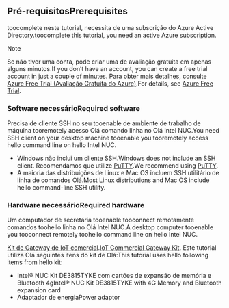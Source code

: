 ## <a name="prerequisites"></a><span data-ttu-id="728f6-101">Pré-requisitos</span><span class="sxs-lookup"><span data-stu-id="728f6-101">Prerequisites</span></span>

<span data-ttu-id="728f6-102">toocomplete neste tutorial, necessita de uma subscrição do Azure Active Directory.</span><span class="sxs-lookup"><span data-stu-id="728f6-102">toocomplete this tutorial, you need an active Azure subscription.</span></span>

> [!NOTE]
> <span data-ttu-id="728f6-103">Se não tiver uma conta, pode criar uma de avaliação gratuita em apenas alguns minutos.</span><span class="sxs-lookup"><span data-stu-id="728f6-103">If you don’t have an account, you can create a free trial account in just a couple of minutes.</span></span> <span data-ttu-id="728f6-104">Para obter mais detalhes, consulte [Azure Free Trial (Avaliação Gratuita do Azure)][lnk-free-trial].</span><span class="sxs-lookup"><span data-stu-id="728f6-104">For details, see [Azure Free Trial][lnk-free-trial].</span></span>

### <a name="required-software"></a><span data-ttu-id="728f6-105">Software necessário</span><span class="sxs-lookup"><span data-stu-id="728f6-105">Required software</span></span>

<span data-ttu-id="728f6-106">Precisa de cliente SSH no seu tooenable de ambiente de trabalho de máquina tooremotely acesso Olá comando linha no Olá Intel NUC.</span><span class="sxs-lookup"><span data-stu-id="728f6-106">You need SSH client on your desktop machine tooenable you tooremotely access hello command line on hello Intel NUC.</span></span>

- <span data-ttu-id="728f6-107">Windows não inclui um cliente SSH.</span><span class="sxs-lookup"><span data-stu-id="728f6-107">Windows does not include an SSH client.</span></span> <span data-ttu-id="728f6-108">Recomendamos que utilize [PuTTY](http://www.putty.org/).</span><span class="sxs-lookup"><span data-stu-id="728f6-108">We recommend using [PuTTY](http://www.putty.org/).</span></span>
- <span data-ttu-id="728f6-109">A maioria das distribuições de Linux e Mac OS incluem SSH utilitário de linha de comandos Olá.</span><span class="sxs-lookup"><span data-stu-id="728f6-109">Most Linux distributions and Mac OS include hello command-line SSH utility.</span></span>

### <a name="required-hardware"></a><span data-ttu-id="728f6-110">Hardware necessário</span><span class="sxs-lookup"><span data-stu-id="728f6-110">Required hardware</span></span>

<span data-ttu-id="728f6-111">Um computador de secretária tooenable tooconnect remotamente comandos toohello linha no Olá Intel NUC.</span><span class="sxs-lookup"><span data-stu-id="728f6-111">A desktop computer tooenable you tooconnect remotely toohello command line on hello Intel NUC.</span></span>

<span data-ttu-id="728f6-112">[Kit de Gateway de IoT comercial][lnk-starter-kits].</span><span class="sxs-lookup"><span data-stu-id="728f6-112">[IoT Commercial Gateway Kit][lnk-starter-kits].</span></span> <span data-ttu-id="728f6-113">Este tutorial utiliza Olá seguintes itens do kit de Olá:</span><span class="sxs-lookup"><span data-stu-id="728f6-113">This tutorial uses hello following items from hello kit:</span></span>

- <span data-ttu-id="728f6-114">Intel® NUC Kit DE3815TYKE com cartões de expansão de memória e Bluetooth 4g</span><span class="sxs-lookup"><span data-stu-id="728f6-114">Intel® NUC Kit DE3815TYKE with 4G Memory and Bluetooth expansion card</span></span>
- <span data-ttu-id="728f6-115">Adaptador de energia</span><span class="sxs-lookup"><span data-stu-id="728f6-115">Power adaptor</span></span>

[lnk-starter-kits]: https://azure.microsoft.com/develop/iot/starter-kits/
[lnk-free-trial]: http://azure.microsoft.com/pricing/free-trial/